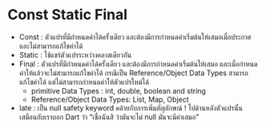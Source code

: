 # Const Static Final
  - Const : ตัวแปรที่มีกำหนดค่าได้ครั้งเดียว และต้องมีการกำหนดค่าเริ่มต้นให้เสมอเมื่อประกาศ และไม่สามารถแก้ไขค่าได้
  - Static : ใช้แชร์ตัวแปรระหว่างคลาสเดียวกัน
  - Final : ตัวแปรที่มีกำหนดค่าได้ครั้งเดียว และต้องมีการกำหนดค่าเริ่มต้นให้เสมอ และเมื่อกำหนดค่าให้แล้วจะไม่สามารถแก้ไขค่าได้ กรณีเป็น Reference/Object Data Types สามารถแก้ไขค่าได้ แต่ไม่สามารถกำหนดค่าให้ตัวแปรใหม่ได้
    - primitive Data Types : int, double, boolean and string
    - Reference/Object Data Types: List, Map, Object
  - late : เป็น null safety keyword คล้ายกับการเพิ่มสัญลักษณ์ ! ไปด้านหลังตัวแปรนั้น เสมือนกับเราบอก Dart ว่า “เชื่อฉันสิ ว่ามันจะไม่ null มันจะมีค่าเสมอ”
